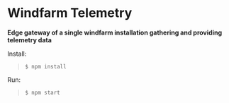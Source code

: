# Windfarm Telemetry

**Edge gateway of a single windfarm installation gathering and providing telemetry data** 

Install: 
> `$ npm install`

Run: 
> `$ npm start`